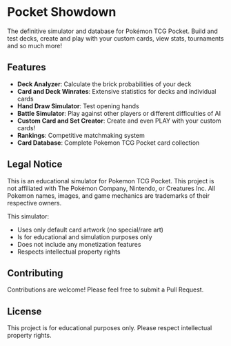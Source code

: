 # Pocket Showdown

The definitive simulator and database for Pokémon TCG Pocket. Build and test decks, create and play with your custom cards, view stats, tournaments and so much more!

## Features

- **Deck Analyzer**: Calculate the brick probabilities of your deck
- **Card and Deck Winrates**: Extensive statistics for decks and individual cards
- **Hand Draw Simulator**: Test opening hands
- **Battle Simulator**: Play against other players or different difficulties of AI
- **Custom Card and Set Creator**: Create and even PLAY with your custom cards!
- **Rankings**: Competitive matchmaking system
- **Card Database**: Complete Pokemon TCG Pocket card collection

## Legal Notice

This is an educational simulator for Pokemon TCG Pocket. This project is not affiliated with The Pokémon Company, Nintendo, or Creatures Inc. All Pokemon names, images, and game mechanics are trademarks of their respective owners.

This simulator:
- Uses only default card artwork (no special/rare art)
- Is for educational and simulation purposes only
- Does not include any monetization features
- Respects intellectual property rights

## Contributing

Contributions are welcome! Please feel free to submit a Pull Request.

## License

This project is for educational purposes only. Please respect intellectual property rights.
